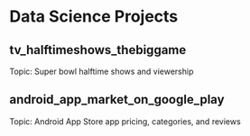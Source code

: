 # Data Science Projects

## tv_halftimeshows_thebiggame

Topic: Super bowl halftime shows and viewership

## android_app_market_on_google_play

Topic: Android App Store app pricing, categories, and reviews
